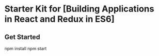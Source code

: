 # Starter Kit for [Building Applications in React and Redux in ES6]

## Get Started
npm install
npm start
